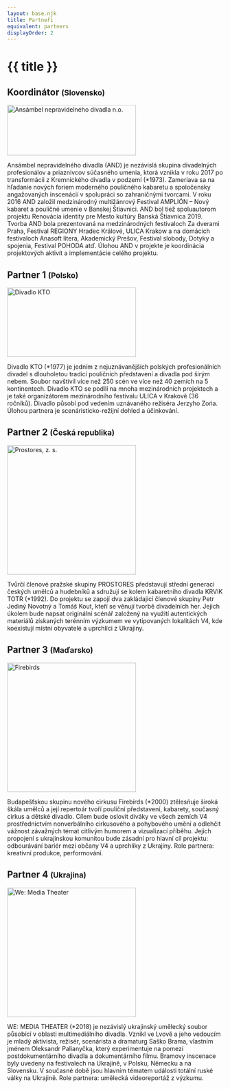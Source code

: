 ```yaml
---
layout: base.njk
title: Partneři
equivalent: partners
displayOrder: 2
---
```


# {{ title }}

<article class="partner">

## Koordinátor <small>(Slovensko)</small>

[<img src="/img/partners/and.gif" width="300" height="117" alt="Ansámbel nepravidelného divadla n.o.">](https://www.and-theatre.art/)


Ansámbel nepravidelného divadla (AND) je nezávislá skupina divadelných profesionálov a priaznivcov súčasného umenia, ktorá vznikla v roku 2017 po transformácii z Kremnického divadla v podzemí (*1973). Zameriava sa na hľadanie nových foriem moderného pouličného kabaretu a spoločensky angažovaných inscenácií v spolupráci so zahraničnými tvorcami. V roku 2016 AND založil medzinárodný multižánrový Festival AMPLIÓN – Nový kabaret a pouličné umenie v Banskej Štiavnici. AND bol tiež spoluautorom projektu Renovácia identity pre Mesto kultúry Banská Štiavnica 2019. Tvorba AND bola prezentovaná na medzinárodných festivaloch Za dverami Praha, Festival REGIONY Hradec Králové, ULICA Krakow a na domácich festivaloch Anasoft litera, Akademický Prešov, Festival slobody, Dotyky a spojenia, Festival POHODA atď. Úlohou AND v projekte je koordinácia projektových aktivít a implementácie celého projektu.
</article>

<article class="partner">

## Partner 1 <small>(Polsko)</small>

[<img src="/img/partners/kto-teater-pl.png" width="300" height="161" alt="Divadlo KTO">](https://teatrkto.pl/)

Divadlo KTO (*1977) je jedním z nejuznávanějších polských profesionálních divadel s dlouholetou tradicí pouličních představení a divadla pod širým nebem. Soubor navštívil více než 250 scén ve více než 40 zemích na 5 kontinentech. Divadlo KTO se podílí na mnoha mezinárodních projektech a je také organizátorem mezinárodního festivalu ULICA v Krakově (36 ročníků). Divadlo působí pod vedením uznávaného režiséra Jerzyho Zońa. Úlohou partnera je scenáristicko-režijní dohled a účinkování.
</article>

<article class="partner">

## Partner 2 <small>(Česká republika)</small>

[<img src="/img/partners/prostores-round-cz.png" width="300" height="300" alt="Prostores, z. s.">](https://prostores.cz/)

Tvůrčí členové pražské skupiny PROSTORES představují střední generaci českých umělců a hudebníků a sdružují se kolem kabaretního divadla KRVIK TOTR (*1992). Do projektu se zapojí dva zakládající členové skupiny Petr Jediný Novotný a Tomáš Kout, kteří se věnují tvorbě divadelních her. Jejich úkolem bude napsat originální scénář založený na využití autentických materiálů získaných terénním výzkumem ve vytipovaných lokalitách V4, kde koexistují místní obyvatelé a uprchlíci z Ukrajiny. 
</article>

<article class="partner">

## Partner 3 <small>(Maďarsko)</small>

[<img src="/img/partners/firebirds-hu.png" width="300" height="300" alt="Firebirds">](https://firebirds.hu/)

Budapešťskou skupinu nového cirkusu Firebirds (*2000) ztělesňuje široká škála umělců a její repertoár tvoří pouliční představení, kabarety, současný cirkus a dětské divadlo. Cílem bude oslovit diváky ve všech zemích V4 prostřednictvím nonverbálního cirkusového a pohybového umění a odlehčit vážnost závažných témat citlivým humorem a vizualizací příběhu. Jejich propojení s ukrajinskou komunitou bude zásadní pro hlavní cíl projektu: odbourávání bariér mezi občany V4 a uprchlíky z Ukrajiny. Role partnera: kreativní produkce, performování.
</article>

<article class="partner">

## Partner 4 <small>(Ukrajina)</small>

[<img src="/img/partners/we-media-theater-ua.png" width="300" height="300" alt="We: Media Theater">](https://www.facebook.com/WEmediatheater)

WE: MEDIA THEATER (*2018) je nezávislý ukrajinský umělecký soubor působící v oblasti multimediálního divadla. Vznikl ve Lvově a jeho vedoucím je mladý aktivista, režisér, scenárista a dramaturg Saško Brama, vlastním jménem Oleksandr Palianyčka, který experimentuje na pomezí postdokumentárního divadla a dokumentárního filmu. Bramovy inscenace byly uvedeny na festivalech na Ukrajině, v Polsku, Německu a na Slovensku. V současné době jsou hlavním tématem události totální ruské války na Ukrajině. Role partnera: umělecká videoreportáž z výzkumu.
</article>
